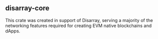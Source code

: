 ## disarray-core

This crate was created in support of Disarray, serving a majority of the networking features required for creating EVM
native blockchains and dApps.
